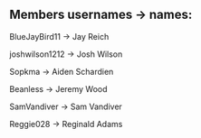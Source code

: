 ## Members usernames -> names:

BlueJayBird11 -> Jay Reich

joshwilson1212 -> Josh Wilson

Sopkma -> Aiden Schardien

Beanless -> Jeremy Wood

SamVandiver -> Sam Vandiver

Reggie028 -> Reginald Adams
